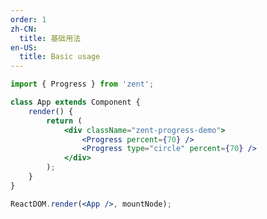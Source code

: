 ```yaml
---
order: 1
zh-CN:
  title: 基础用法
en-US:
  title: Basic usage
---
```


```jsx
import { Progress } from 'zent';

class App extends Component {
	render() {
		return (
			<div className="zent-progress-demo">
				<Progress percent={70} />
				<Progress type="circle" percent={70} />
			</div>
		);
	}
}

ReactDOM.render(<App />, mountNode);
```

<style>
.zent-progress-demo {
	.zent-progress {
		margin-bottom: 10px;
	}

	.zent-progress-type__circle {
		margin-right: 10px;
	}
}
</style>
